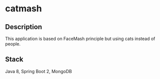 # catmash

Description
-----------
This application is based on FaceMash principle but using cats instead of people.

Stack
-----
Java 8, Spring Boot 2, MongoDB
